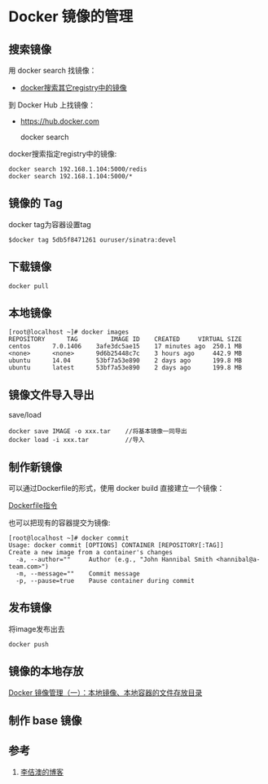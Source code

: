 <!-- toc -->
# Docker 镜像的管理

## 搜索镜像

用 docker search 找镜像： 

* [docker搜索其它registry中的镜像](https://www.lijiaocn.com/%E9%97%AE%E9%A2%98/2017/03/22/docker-search-registry.html)

到 Docker Hub 上找镜像：

* [https://hub.docker.com ](https://hub.docker.com/)

	docker search

docker搜索指定registry中的镜像:

	docker search 192.168.1.104:5000/redis
	docker search 192.168.1.104:5000/*

## 镜像的 Tag

docker tag为容器设置tag

	$docker tag 5db5f8471261 ouruser/sinatra:devel

## 下载镜像

	docker pull

## 本地镜像

	[root@localhost ~]# docker images
	REPOSITORY      TAG         IMAGE ID    CREATED     VIRTUAL SIZE
	centos      7.0.1406    3afe3dc5ae15    17 minutes ago  250.1 MB
	<none>      <none>      9d6b25448c7c    3 hours ago     442.9 MB
	ubuntu      14.04       53bf7a53e890    2 days ago      199.8 MB
	ubuntu      latest      53bf7a53e890    2 days ago      199.8 MB

## 镜像文件导入导出

save/load

	docker save IMAGE -o xxx.tar    //将基本镜像一同导出
	docker load -i xxx.tar          //导入

## 制作新镜像

可以通过Dockerfile的形式，使用 docker build 直接建立一个镜像：

[Dockerfile指令](https://docs.docker.com/reference/builder)

也可以把现有的容器提交为镜像:

	[root@localhost ~]# docker commit
	Usage: docker commit [OPTIONS] CONTAINER [REPOSITORY[:TAG]]
	Create a new image from a container's changes
	  -a, --author=""     Author (e.g., "John Hannibal Smith <hannibal@a-team.com>")
	  -m, --message=""    Commit message
	  -p, --pause=true    Pause container during commit

## 发布镜像

将image发布出去

	docker push 


## 镜像的本地存放

[Docker 镜像管理（一）：本地镜像、本地容器的文件存放目录](https://www.lijiaocn.com/%E9%A1%B9%E7%9B%AE/2020/02/08/docker-image-manager.html)

## 制作 base 镜像

## 参考

1. [李佶澳的博客][1]

[1]: https://www.lijiaocn.com "李佶澳的博客"
